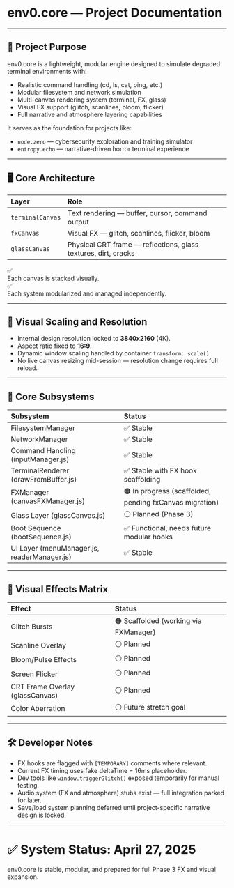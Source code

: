 # env0.core — Project Documentation

---

## 🧠 Project Purpose

env0.core is a lightweight, modular engine designed to simulate degraded terminal environments with:
- Realistic command handling (cd, ls, cat, ping, etc.)
- Modular filesystem and network simulation
- Multi-canvas rendering system (terminal, FX, glass)
- Visual FX support (glitch, scanlines, bloom, flicker)
- Full narrative and atmosphere layering capabilities

It serves as the foundation for projects like:
- `node.zero` — cybersecurity exploration and training simulator
- `entropy.echo` — narrative-driven horror terminal experience

---

## 🖥️ Core Architecture

| Layer | Role |
|:------|:-----|
| `terminalCanvas` | Text rendering — buffer, cursor, command output |
| `fxCanvas` | Visual FX — glitch, scanlines, flicker, bloom |
| `glassCanvas` | Physical CRT frame — reflections, glass textures, dirt, cracks |

✅  
Each canvas is stacked visually.  
✅  
Each system modularized and managed independently.

---

## 📏 Visual Scaling and Resolution

- Internal design resolution locked to **3840x2160** (4K).
- Aspect ratio fixed to **16:9**.
- Dynamic window scaling handled by container `transform: scale()`.
- No live canvas resizing mid-session — resolution change requires full reload.

---

## 🧩 Core Subsystems

| Subsystem | Status |
|:----------|:-------|
| FilesystemManager | ✅ Stable |
| NetworkManager | ✅ Stable |
| Command Handling (inputManager.js) | ✅ Stable |
| TerminalRenderer (drawFromBuffer.js) | ✅ Stable with FX hook scaffolding |
| FXManager (canvasFXManager.js) | 🟠 In progress (scaffolded, pending fxCanvas migration) |
| Glass Layer (glassCanvas.js) | ⚪ Planned (Phase 3) |
| Boot Sequence (bootSequence.js) | ✅ Functional, needs future modular hooks |
| UI Layer (menuManager.js, readerManager.js) | ✅ Stable |

---

## 🎨 Visual Effects Matrix

| Effect | Status |
|:-------|:-------|
| Glitch Bursts | 🟠 Scaffolded (working via FXManager) |
| Scanline Overlay | ⚪ Planned |
| Bloom/Pulse Effects | ⚪ Planned |
| Screen Flicker | ⚪ Planned |
| CRT Frame Overlay (glassCanvas) | ⚪ Planned |
| Color Aberration | ⚪ Future stretch goal |

---

## 🛠️ Developer Notes

- FX hooks are flagged with `[TEMPORARY]` comments where relevant.
- Current FX timing uses fake deltaTime = 16ms placeholder.
- Dev tools like `window.triggerGlitch()` exposed temporarily for manual testing.
- Audio system (FX and atmosphere) stubs exist — full integration parked for later.
- Save/load system planning deferred until project-specific narrative design is locked.

---

# ✅ System Status: April 27, 2025

env0.core is stable, modular, and prepared for full Phase 3 FX and visual expansion.

